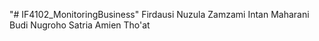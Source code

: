 "# IF4102_MonitoringBusiness" 
Firdausi Nuzula Zamzami
Intan Maharani
Budi Nugroho
Satria Amien Tho'at
